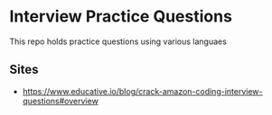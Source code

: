 # Interview Practice Questions
This repo holds practice questions using various languaes

## Sites
* https://www.educative.io/blog/crack-amazon-coding-interview-questions#overview